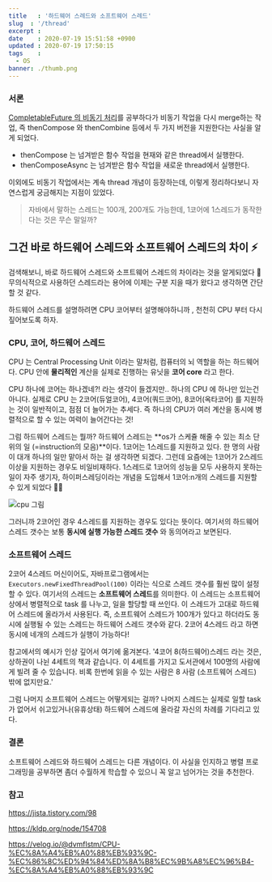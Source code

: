 ```yaml
---
title   : '하드웨어 스레드와 소프트웨어 스레드' 
slug  : '/thread'
excerpt : 
date    : 2020-07-19 15:51:58 +0900
updated : 2020-07-19 17:50:15
tags    : 
  - OS
banner: ./thumb.png
---
```


### 서론
[CompletableFuture 의 비동기 처리](https://juneyr.dev/modern-java-4)를 공부하다가 비동기 작업을 다시 merge하는 작업, 즉 thenCompose 와 thenCombine 등에서 두 가지 버전을 지원한다는 사실을 알게 되었다. 

- thenCompose 는 넘겨받은 함수 작업을 현재와 같은 thread에서 실행한다. 
- thenComposeAsync 는 넘겨받은 함수 작업을 새로운 thread에서 실행한다. 
  
이외에도 비동기 작업에서는 계속 thread 개념이 등장하는데, 이렇게 정리하다보니 자연스럽게 궁금해지는 지점이 있었다. 

> 자바에서 말하는 스레드는 100개, 200개도 가능한데, 1코어에 1스레드가 동작한다는 것은 무슨 말일까? 

## 그건 바로 하드웨어 스레드와 소프트웨어 스레드의 차이 ⚡️

검색해보니, 바로 하드웨어 스레드와 소프트웨어 스레드의 차이라는 것을 알게되었다 💪 무의식적으로 사용하던 스레드라는 용어에 이제는 구분 지을 때가 왔다고 생각하면 간단할 것 같다.  

하드웨어 스레드를 설명하려면 CPU 코어부터 설명해야하니까 , 천천히 CPU 부터 다시 짚어보도록 하자. 

### CPU, 코어, 하드웨어 스레드
CPU 는 Central Processing Unit 이라는 말처럼, 컴퓨터의 뇌 역할을 하는 하드웨어다. CPU 안에 **물리적인** 계산을 실제로 진행하는 유닛을 **코어 core** 라고 한다.


CPU 하나에 코어는 하나겠네?! 라는 생각이 들겠지만..  하나의 CPU 에 하나만 있는건 아니다. 실제로 CPU 는 2코어(듀얼코어), 4코어(쿼드코어), 8코어(옥타코어) 를 지원하는 것이 일반적이고, 점점 더 늘어가는 추세다. 즉 하나의 CPU가 여러 계산을 동시에 병렬적으로 할 수 있는 여력이 늘어간다는 것! 

그럼 하드웨어 스레드는 뭘까? 하드웨어 스레드는 **os가 스케쥴 해줄 수 있는 최소 단위의 일 (=instruction의 모음)**이다. 1코어는 1스레드를 지원하고 있다. 한 명의 사람이 대개 하나의 일만 맡아서 하는 걸 생각하면 되겠다. 그런데 요즘에는 1코어가 2스레드 이상을 지원하는 경우도 비일비재하다. 1스레드로 1코어의 성능을 모두 사용하지 못하는 일이 자주 생기자, 하이퍼스레딩이라는 개념을 도입해서 1코어:n개의 스레드를 지원할 수 있게 되었다 🧘‍♀️  

![cpu 그림](./cpu.png)

그러니까 2코어인 경우 4스레드를 지원하는 경우도 있다는 뜻이다. 여기서의 하드웨어 스레드 갯수는 보통 **동시에 실행 가능한 스레드 갯수** 와 동의어라고 보면된다. 

### 소프트웨어 스레드 

2코어 4스레드 머신이어도, 자바프로그램에서는 `Executors.newFixedThreadPool(100)` 이라는 식으로 스레드 갯수를 훨씬 많이 설정할 수 있다. 여기서의 스레드는 **소프트웨어 스레드**를 의미한다. 이 스레드는 소프트웨어 상에서 병렬적으로 task 를 나누고, 일을 할당할 때 쓰인다. 이 스레드가 고대로 하드웨어 스레드에 올라가서 사용된다. 즉, 소프트웨어 스레드가 100개가 있다고 하더라도 동시에 실행될 수 있는 스레드는 하드웨어 스레드 갯수와 같다. 2코어 4스레드 라고 하면 동시에 네개의 스레드가 실행이 가능하다! 

참고에서의 예시가 인상 깊어서 여기에 옮겨본다. 
'4코어 8(하드웨어)스레드 라는 것은, 상하권이 나뉜 4세트의 책과 같습니다. 이 4세트를 가지고 도서관에서 100명의 사람에게 빌려 줄 수 있습니다. 비록 한번에 읽을 수 있는 사람은 8 사람 (소프트웨어 스레드) 밖에 없지만요.' 

그럼 나머지 소프트웨어 스레드는 어떻게되는 걸까? 나머지 스레드는 실제로 일할 task 가 없어서 쉬고있거나(유휴상태) 하드웨어 스레드에 올라갈 자신의 차례를 기다리고 있다.

### 결론 
소프트웨어 스레드와 하드웨어 스레드는 다른 개념이다. 이 사실을 인지하고 병렬 프로그래밍을 공부하면 좀더 수월하게 학습할 수 있으니 꼭 알고 넘어가는 것을 추천한다.  

### 참고 

https://jista.tistory.com/98

https://kldp.org/node/154708

https://velog.io/@dvmflstm/CPU-%EC%8A%A4%EB%A0%88%EB%93%9C-%EC%86%8C%ED%94%84%ED%8A%B8%EC%9B%A8%EC%96%B4-%EC%8A%A4%EB%A0%88%EB%93%9C

